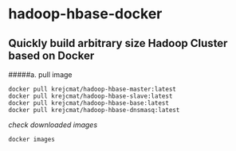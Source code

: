 # hadoop-hbase-docker
Quickly build arbitrary size Hadoop Cluster based on Docker
------

#####a. pull image
```
docker pull krejcmat/hadoop-hbase-master:latest
docker pull krejcmat/hadoop-hbase-slave:latest
docker pull krejcmat/hadoop-hbase-base:latest
docker pull krejcmat/hadoop-hbase-dnsmasq:latest
```
*check downloaded images*

```
docker images
```